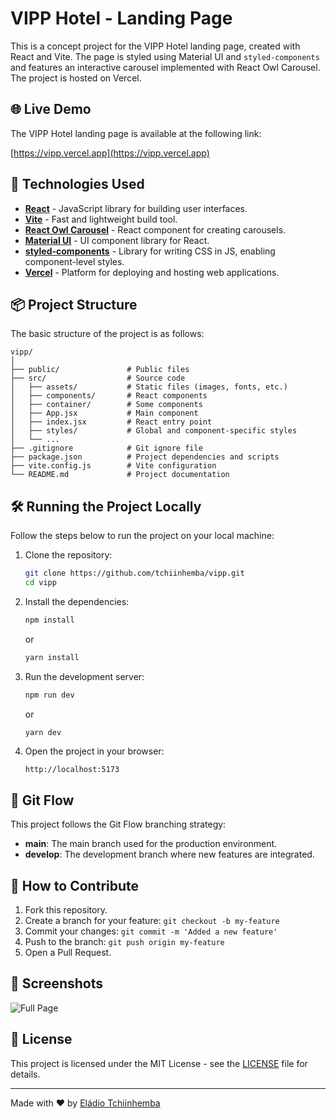 # VIPP Hotel - Landing Page

This is a concept project for the VIPP Hotel landing page, created with React and Vite. The page is styled using Material UI and `styled-components` and features an interactive carousel implemented with React Owl Carousel. The project is hosted on Vercel.

## 🌐 Live Demo

The VIPP Hotel landing page is available at the following link:

[https://vipp.vercel.app](https://vipp.vercel.app)

## 🚀 Technologies Used

- **[React](https://react.dev/)** - JavaScript library for building user interfaces.
- **[Vite](https://vitejs.dev/)** - Fast and lightweight build tool.
- **[React Owl Carousel](https://github.com/UtkarshGpta/react-owl-carousel)** - React component for creating carousels.
- **[Material UI](https://mui.com/)** - UI component library for React.
- **[styled-components](https://styled-components.com/)** - Library for writing CSS in JS, enabling component-level styles.
- **[Vercel](https://vercel.com/)** - Platform for deploying and hosting web applications.

## 📦 Project Structure

The basic structure of the project is as follows:

```
vipp/
│
├── public/               # Public files
├── src/                  # Source code
│   ├── assets/           # Static files (images, fonts, etc.)
│   ├── components/       # React components
│   ├── container/        # Some components
│   ├── App.jsx           # Main component
│   ├── index.jsx         # React entry point
│   ├── styles/           # Global and component-specific styles
│   └── ...
├── .gitignore            # Git ignore file
├── package.json          # Project dependencies and scripts
├── vite.config.js        # Vite configuration
└── README.md             # Project documentation
```

## 🛠️ Running the Project Locally

Follow the steps below to run the project on your local machine:

1. Clone the repository:
   ```bash
   git clone https://github.com/tchiinhemba/vipp.git
   cd vipp
   ```

2. Install the dependencies:
   ```bash
   npm install
   ```
   or
   ```bash
   yarn install
   ```

3. Run the development server:
   ```bash
   npm run dev
   ```
   or
   ```bash
   yarn dev
   ```

4. Open the project in your browser:
   ```
   http://localhost:5173
   ```

## 🌳 Git Flow

This project follows the Git Flow branching strategy:

- **main**: The main branch used for the production environment.
- **develop**: The development branch where new features are integrated.

## 📝 How to Contribute

1. Fork this repository.
2. Create a branch for your feature: `git checkout -b my-feature`
3. Commit your changes: `git commit -m 'Added a new feature'`
4. Push to the branch: `git push origin my-feature`
5. Open a Pull Request.

## 📸 Screenshots

![Full Page](./other/projet.png)

## 🧾 License

This project is licensed under the MIT License - see the [LICENSE](LICENSE) file for details.

---

Made with ❤️ by [Eládio Tchiinhemba](https://tchiinhemba.com)